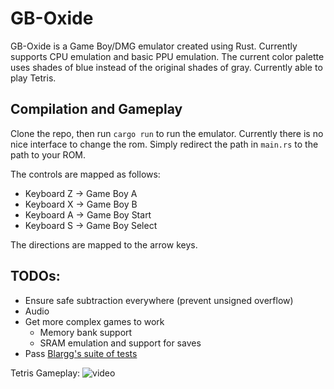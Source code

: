# GB-Oxide

GB-Oxide is a Game Boy/DMG emulator created using Rust. Currently supports CPU emulation and basic PPU emulation. The current color palette uses shades of blue instead of the original shades of gray. Currently able to play Tetris. 

## Compilation and Gameplay
Clone the repo, then run `cargo run` to run the emulator. Currently there is no nice interface to change the rom. Simply redirect the path in `main.rs` to the path to your ROM. 

The controls are mapped as follows:

- Keyboard Z -> Game Boy A
- Keyboard X -> Game Boy B
- Keyboard A -> Game Boy Start
- Keyboard S -> Game Boy Select

The directions are mapped to the arrow keys.

## TODOs:
- Ensure safe subtraction everywhere (prevent unsigned overflow)
- Audio
- Get more complex games to work
  - Memory bank support
  - SRAM emulation and support for saves
- Pass [Blargg's suite of tests](https://github.com/retrio/gb-test-roms)

Tetris Gameplay: 
![video](https://github.com/user-attachments/assets/a69680bf-64c8-4d0b-b033-f68131c1d193)

